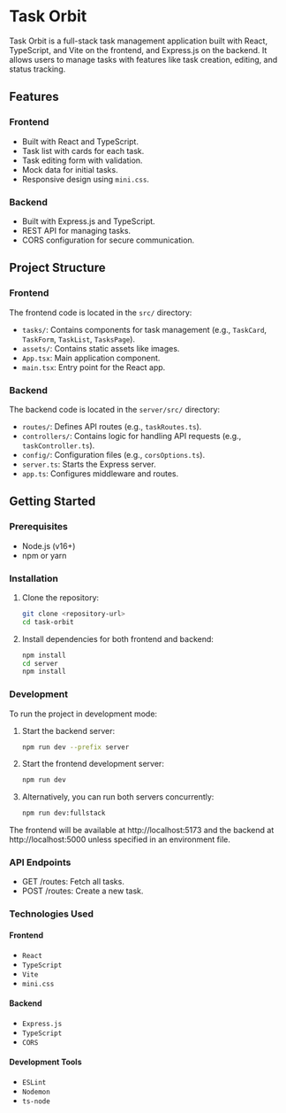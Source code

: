 # Task Orbit

Task Orbit is a full-stack task management application built with React, TypeScript, and Vite on the frontend, and Express.js on the backend. It allows users to manage tasks with features like task creation, editing, and status tracking.

## Features

### Frontend
- Built with React and TypeScript.
- Task list with cards for each task.
- Task editing form with validation.
- Mock data for initial tasks.
- Responsive design using `mini.css`.

### Backend
- Built with Express.js and TypeScript.
- REST API for managing tasks.
- CORS configuration for secure communication.

## Project Structure

### Frontend
The frontend code is located in the `src/` directory:
- `tasks/`: Contains components for task management (e.g., `TaskCard`, `TaskForm`, `TaskList`, `TasksPage`).
- `assets/`: Contains static assets like images.
- `App.tsx`: Main application component.
- `main.tsx`: Entry point for the React app.

### Backend
The backend code is located in the `server/src/` directory:
- `routes/`: Defines API routes (e.g., `taskRoutes.ts`).
- `controllers/`: Contains logic for handling API requests (e.g., `taskController.ts`).
- `config/`: Configuration files (e.g., `corsOptions.ts`).
- `server.ts`: Starts the Express server.
- `app.ts`: Configures middleware and routes.

## Getting Started

### Prerequisites
- Node.js (v16+)
- npm or yarn

### Installation
1. Clone the repository:

    ```bash
    git clone <repository-url>
    cd task-orbit
2. Install dependencies for both frontend and backend:

    ```bash
    npm install
    cd server
    npm install
### Development
To run the project in development mode:

1. Start the backend server:

    ```bash
    npm run dev --prefix server
2. Start the frontend development server:

    ```bash
    npm run dev
3. Alternatively, you can run both servers concurrently:

    ```bash
    npm run dev:fullstack
The frontend will be available at http://localhost:5173 and the backend at http://localhost:5000 unless specified in an environment file.

### API Endpoints
- GET /routes: Fetch all tasks.
- POST /routes: Create a new task.

### Technologies Used

#### Frontend
- `React`
- `TypeScript`
- `Vite`
- `mini.css`

#### Backend
- `Express.js`
- `TypeScript`
- `CORS`

#### Development Tools
- `ESLint`
- `Nodemon`
- `ts-node`

